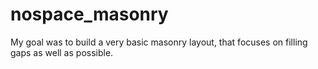 # nospace_masonry

My goal was to build a very basic masonry layout, that focuses on filling gaps as well as possible.
